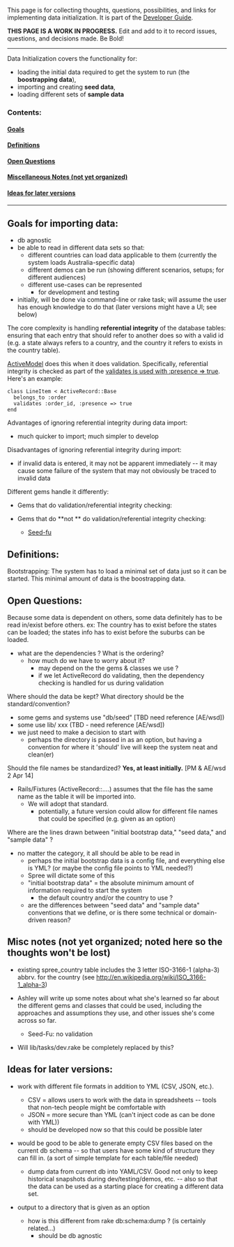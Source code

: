 This page is for collecting thoughts, questions, possibilities, and links for implementing data initialization.  It is part of the [Developer Guide](https://github.com/openfoodfoundation/openfoodnetwork/wiki/Developer-guide).

**THIS PAGE IS A WORK IN PROGRESS.**  Edit and add to it to record issues, questions, and decisions made. Be Bold!

***


Data Initialization covers the functionality for:
* loading the initial data required to get the system to run (the **boostrapping data**),
* importing and creating **seed data**,
* loading different sets of **sample data**


### Contents:

#### [Goals](https://github.com/openfoodfoundation/openfoodnetwork/wiki/Data-initialization----bootstrapping,-seeding,-and-importing-data#goals-for-importing-data)
#### [Definitions](https://github.com/openfoodfoundation/openfoodnetwork/wiki/Data-initialization----bootstrapping,-seeding,-and-importing-data#definitions)
#### [Open Questions](https://github.com/openfoodfoundation/openfoodnetwork/wiki/Data-initialization----bootstrapping,-seeding,-and-importing-data#open-questions)
#### [Miscellaneous Notes (not yet organized)](https://github.com/openfoodfoundation/openfoodnetwork/wiki/Data-initialization----bootstrapping,-seeding,-and-importing-data#misc-notes-not-yet-organized-noted-here-so-the-thoughts-wont-be-lost)
#### [Ideas for later versions](https://github.com/openfoodfoundation/openfoodnetwork/wiki/Data-initialization----bootstrapping,-seeding,-and-importing-data#ideas-for-later-versions)

***

## Goals for importing data:
* db agnostic
* be able to read in different data sets so that:
    * different countries can load data applicable to them (currently the system loads Australia-specific data)
    * different demos can be run (showing different scenarios, setups; for different audiences)
    * different use-cases can be represented
      * for development and testing
* initially, will be done via command-line or rake task; will assume the user has enough knowledge to do that (later versions might have a UI; see below)

The core complexity is handling **referential integrity** of the database tables: ensuring that each entry that should refer to another does so with a valid id (e.g. a state always refers to a country, and the country it refers to exists in the country table).

[ActiveModel](http://guides.rubyonrails.org/v3.2.13/active_record_validations_callbacks.html#presence) does this when it does validation. Specifically, referential integrity is checked as part of the [validates is used with :presence => true](http://guides.rubyonrails.org/v3.2.13/active_record_validations_callbacks.html#presence). Here's an example:
```
class LineItem < ActiveRecord::Base
  belongs_to :order
  validates :order_id, :presence => true
end
```


Advantages of ignoring referential integrity during data import:  
* much quicker to import; much simpler to develop

Disadvantages of ignoring referential integrity during import: 
* if invalid data is entered, it may not be apparent immediately -- it may cause some failure of the system that may not obviously be traced to invalid data


Different gems handle it differently:
* Gems that do validation/referential integrity checking:

* Gems that do **not ** do validation/referential integrity checking:
  * [Seed-fu](https://github.com/mbleigh/seed-fu)



## Definitions:
Bootstrapping:
The system has to load a minimal set of data just so it can be started.  This minimal amount of data is the boostrapping data.   


## Open Questions:


Because some data is dependent on others, some data definitely has to be read in/exist before others.  ex:  The country has to exist before the states can be loaded; the states info has to exist before the suburbs can be loaded.
* what are the dependencies ?  What is the ordering?
  * how much do we have to worry about it? 
    * may depend on the the gems & classes we use  ?
    * if we let ActiveRecord do validating, then the dependency checking is handled for us during validation


Where should the data be kept?  What directory should be the standard/convention?
* some gems and systems use "db/seed"  [TBD need reference [AE/wsd])
* some use lib/ xxx (TBD - need reference [AE/wsd])
* we just need to make a decision to start with
  * perhaps the directory is passed in as an option, but having a convention for where it 'should' live will keep the system neat and clean(er)


Should the file names be standardized?  **Yes, at least initially.** [PM & AE/wsd 2 Apr 14]
* Rails/Fixtures (ActiveRecord::....) assumes that the file has the same name as the table it will be imported into.
  * We will adopt that standard.
     * potentially, a future version could allow for different file names that could be specified (e.g. given as  an option)


Where are the lines drawn between "initial bootstrap data," "seed data," and "sample data" ?
* no matter the category, it all should be able to be read in 
  * perhaps the initial bootstrap data is a config file, and everything else is YML? (or maybe the config file points to YML needed?)
  * Spree will dictate some of this
  * "initial bootstrap data" = the absolute minimum amount of information required to start the system
    * the default country and/or the country to use ?
  * are the differences between "seed data" and "sample data" conventions that we define, or is there some technical or domain-driven reason?



## Misc notes (not yet organized; noted here so the thoughts won't be lost)

* existing spree_country table includes the 3 letter ISO-3166-1 (alpha-3) abbrv. for the country (see http://en.wikipedia.org/wiki/ISO_3166-1_alpha-3)

* Ashley will write up some notes about what she's learned so far about the different gems and classes that could be used, including the approaches and assumptions they use,  and other issues she's come across so far.
  * Seed-Fu: no validation

* Will lib/tasks/dev.rake be completely replaced by this?


## Ideas for later versions:

*  work with different file formats in addition to YML (CSV, JSON, etc.).  
    * CSV = allows users to work with the data in spreadsheets -- tools that non-tech people might be comfortable with
    *  JSON = more secure than YML (can't inject code as can be done with YML))
    * should be developed now so that this could be possible later

* would be good to be able to generate empty CSV files based on the current db schema -- so that users have some kind of structure they can fill in.  (a sort of simple template for each table/file needed)
    * dump data from current db into YAML/CSV.  Good not only to keep historical snapshots during dev/testing/demos, etc. -- also so that the data can be used as a starting place for creating a different data set.
* output to a directory that is given as an option
  * how is this different from rake db:schema:dump ? (is certainly related...)
      * should be db agnostic
